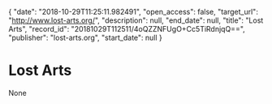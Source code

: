 {
  "date": "2018-10-29T11:25:11.982491", 
  "open_access": false, 
  "target_url": "http://www.lost-arts.org/", 
  "description": null, 
  "end_date": null, 
  "title": "Lost Arts", 
  "record_id": "20181029T112511/4oQZZNFUgO+Cc5TiRdnjqQ==", 
  "publisher": "lost-arts.org", 
  "start_date": null
}

# Lost Arts

None